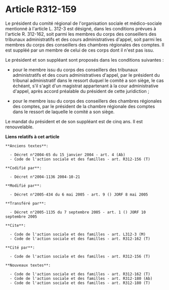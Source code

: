 # Article R312-159

Le président du comité régional de l'organisation sociale et médico-sociale mentionné à l'article L. 312-3 est désigné, dans
les conditions prévues à l'article R. 312-162, soit parmi les membres du corps des conseillers des tribunaux administratifs
et des cours administratives d'appel, soit parmi les membres du corps des conseillers des chambres régionales des comptes. Il
est suppléé par un membre de celui de ces corps dont il n'est pas issu.

Le président et son suppléant sont proposés dans les conditions suivantes :

- pour le membre issu du corps des conseillers des tribunaux administratifs et des cours administratives d'appel, par le
président du tribunal administratif dans le ressort duquel le comité a son siège, le cas échéant, s'il s'agit d'un magistrat
appartenant à la cour administrative d'appel, après accord préalable du président de cette juridiction ;

- pour le membre issu du corps des conseillers des chambres régionales des comptes, par le président de la chambre régionale
des comptes dans le ressort de laquelle le comité a son siège.

Le mandat du président et de son suppléant est de cinq ans. Il est renouvelable.

**Liens relatifs à cet article**

	**Anciens textes**:

	  - Décret n°2004-65 du 15 janvier 2004 - art. 4 (Ab)
	  - Code de l'action sociale et des familles - art. R312-156 (T)

	**Codifié par**:

	  - Décret n°2004-1136 2004-10-21

	**Modifié par**:

	  - Décret n°2005-434 du 6 mai 2005 - art. 9 () JORF 8 mai 2005

	**Transféré par**:

	  - Décret n°2005-1135 du 7 septembre 2005 - art. 1 () JORF 10 septembre 2005

	**Cite**:

	  - Code de l'action sociale et des familles - art. L312-3 (M)
	  - Code de l'action sociale et des familles - art. R312-162 (T)

	**Cité par**:

	  - Code de l'action sociale et des familles - art. R312-156 (T)

	**Nouveaux textes**:

	  - Code de l'action sociale et des familles - art. R312-162 (T)
	  - Code de l'action sociale et des familles - art. R312-180 (Ab)
	  - Code de l'action sociale et des familles - art. R312-180 (T)
